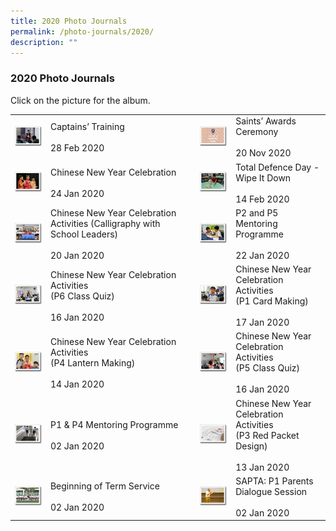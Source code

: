 ```yaml
---
title: 2020 Photo Journals
permalink: /photo-journals/2020/
description: ""
---
```

### 2020 Photo Journals

Click on the picture for the album.

|  	|  	|  	|  	|  	|
|---	|---	|---	|---	|---	|
| <a href="https://photos.app.goo.gl/Ssqd7YBfUkqoFArw7"><img style="width:99%" src="/images/pj400.png"></a>  	| Captains’ Training<br><br>28 Feb 2020 	|  	| <a href="https://photos.app.goo.gl/BaWGKUY7yGRNVcPn6"><img style="width:99%" src="/images/pj401.png"></a> 	| Saints’ Awards Ceremony<br><br>20 Nov 2020 	|
| <a href="https://photos.app.goo.gl/zy2wSPSgSMZom9ze9"><img style="width:99%" src="/images/pj402.png"></a> 	| Chinese New Year Celebration<br><br>24 Jan 2020 	|  	| <a href="https://photos.app.goo.gl/zpuaqeeKr3rRrwwu7"><img style="width:99%" src="/images/pj403.png"></a> 	| Total Defence Day - Wipe It Down<br><br>14 Feb 2020 	|
| <a href="https://photos.app.goo.gl/EwCyFmRUEVJUkaKM8"><img style="width:99%" src="/images/pj404.png"></a> 	| Chinese New Year Celebration Activities (Calligraphy with School Leaders)<br><br>20 Jan 2020 	|  	| <a href="https://photos.app.goo.gl/RVdpDY7MwVGkv97u8"><img style="width:99%" src="/images/pj405.png"></a> 	| P2 and P5 Mentoring Programme<br><br>22 Jan 2020 	|
| <a href="https://photos.app.goo.gl/s97ZyL3xwyWS64Zf7"><img style="width:99%" src="/images/pj406.png"></a> 	| Chinese New Year Celebration Activities<br>(P6 Class Quiz)<br><br>16 Jan 2020 	|  	| <a href="https://photos.app.goo.gl/rBKqP7fKn1ihVSH5A"><img style="width:99%" src="/images/pj407.png"></a> 	| Chinese New Year Celebration Activities<br>(P1 Card Making)<br><br>17 Jan 2020 	|
| <a href="https://photos.app.goo.gl/L3rhiqdmdFtQbqpS8"><img style="width:99%" src="/images/pj408.png"></a> 	| Chinese New Year Celebration Activities<br>(P4 Lantern Making)<br><br>14 Jan 2020 	|  	| <a href="https://photos.app.goo.gl/TJo9ffykuBiukqDo8"><img style="width:99%" src="/images/pj409.png"></a> 	| Chinese New Year Celebration Activities<br>(P5 Class Quiz)<br><br>16 Jan 2020 	|
| <a href="https://photos.app.goo.gl/cQcwvMgt1u46ghfy5"><img style="width:99%" src="/images/pj410.png"></a> 	| P1 & P4 Mentoring Programme<br><br>02 Jan 2020  	|  	| <a href="https://photos.app.goo.gl/EHtcsVnzdeNsYfQj6"><img style="width:99%" src="/images/pj411.png"></a> 	| Chinese New Year Celebration Activities<br>(P3 Red Packet Design)<br><br>13 Jan 2020 	|
| <a href="https://photos.app.goo.gl/KaMisRCxu7jYTt7TA"><img style="width:99%" src="/images/pj412.png"></a> 	| Beginning of Term Service<br><br>02 Jan 2020         	|  	| <a href="https://photos.app.goo.gl/YpfMzaxuwe5sEuij7"><img style="width:99%" src="/images/pj413.png"></a> 	| SAPTA: P1 Parents Dialogue Session<br><br>02 Jan 2020         	|